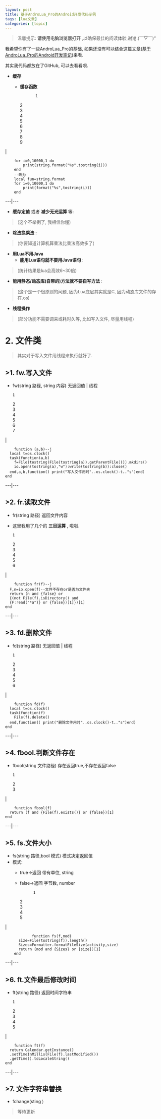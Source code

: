 ```yaml
---
layout: post
title: 基于AndroLua_Pro的Android开发代码示例 
tags: [lua文章]
categories: [topic]
---
```

> 温馨提示: **请使用电脑浏览器打开** ,以确保最佳的阅读体验,谢谢.(￣▽￣)”

我希望你有了一些AndroLua_Pro的基础,
如果还没有可以结合这篇文章([基于AndroLua_Pro的Android开发笔记](/2019/05/28/AndroLua_Pro_0/))来看.

其实我代码都放在了GitHub, 可以去看看呗.

  * **缓存**

    * **缓存函数**
        
                 1  
        2  
        3  
        4  
        5  
        6  
        7  
        8  
        9  
        

|

        
                  
        for i=0,10000,1 do  
            print(string.format("%s",tostring(i)))  
        end  
        --改为  
        local fun=string.format  
        for i=0,10000,1 do  
            print(format("%s",tostring(i)))  
        end  
          
  
---|---  
  * **缓存定值** 或者 **减少无光运算** 等:

> (这个不举例了, 我相信你懂)

  * **除法换乘法** :

> (你要知道计算机算乘法比乘法高效多了)

  * **用Lua不用Java**
    * **能用Lua语句就不要用Java语句** :

> (统计结果是lua会高效6~30倍)

  * **能用静态/动态库(自带的)方法就不要自写方法** :

> (这个是一个很原则的问题, 因为Lua底层其实就是C, 因为动态库文件的存在.os)

  * **线程操作**

> (部分功能不需要调来或耗时久等, 比如写入文件, 尽量用线程)

# 2\. 文件类

> 其实对于写入文件用线程来执行就好了.

## >1\. fw.写入文件

  * fw(string 路径, string 内容) 无返回值 | 线程
    
        1  
    2  
    3  
    4  
    5  
    6  
    7  
    

|

    
        function (a,b)--j  
      local t=os.clock()  
      task(function(a,b)  
        f=File(tostring(File(tostring(a)).getParentFile())).mkdirs()  
        io.open(tostring(a),"w"):write(tostring(b)):close()  
      end,a,b,function() print("写入文件用时"..os.clock()-t.."s")end)  
    end  
      
  
---|---  

## >2\. fr.读取文件

  * fr(string 路径) 返回文件内容
  * 这里我用了几个的 **三目运算** , 啦啦.
    
        1  
    2  
    3  
    4  
    5  
    6  
    

|

    
        function fr(f)--j  
      F,n=io.open(f)--文件不存在or是否为文件夹  
      return (n and {false} or   
      {(not File(f).isDirectory() and   
      {F:read("*a")} or {false})[1]})[1]  
    end  
      
  
---|---  

## >3\. fd.删除文件

  * fd(string 路径) 无返回值 | 线程
    
        1  
    2  
    3  
    4  
    5  
    6  
    

|

    
        function fd(f)  
      local t=os.clock()  
      task(function(f)  
        File(f).delete()  
      end,function() print("删除文件用时"..os.clock()-t.."s")end)  
    end  
      
  
---|---  

## >4\. fbool.判断文件存在

  * fbool(string 文件路径) 存在返回true,不存在返回false
    
        1  
    2  
    3  
    

|

    
        function fbool(f)  
      return (f and {File(f).exists()} or {false})[1]  
    end  
      
  
---|---  

## >5\. fs.文件大小

  * fs(string 路径,bool 模式) 模式决定返回值
  * 模式:
    * true->返回 带有单位, string
    * false->返回 字节数, number
        
                1  
        2  
        3  
        4  
        5  
        

|

        
                function fs(f,mod)  
          size=File(tostring(f)).length()  
          Sizes=Formatter.formatFileSize(activity,size)  
          return (mod and {Sizes} or {size})[1]  
        end  
          
  
---|---  

## >6\. ft.文件最后修改时间

  * ft(string 路径) 返回时间字符串
    
        1  
    2  
    3  
    4  
    5  
    

|

    
        function ft(f)  
      return Calendar.getInstance()  
      .setTimeInMillis(File(f).lastModified())  
      .getTime().toLocaleString()  
    end  
      
  
---|---  

## >7\. 文件字符串替换

  * fchange(sting )

> 等待更新